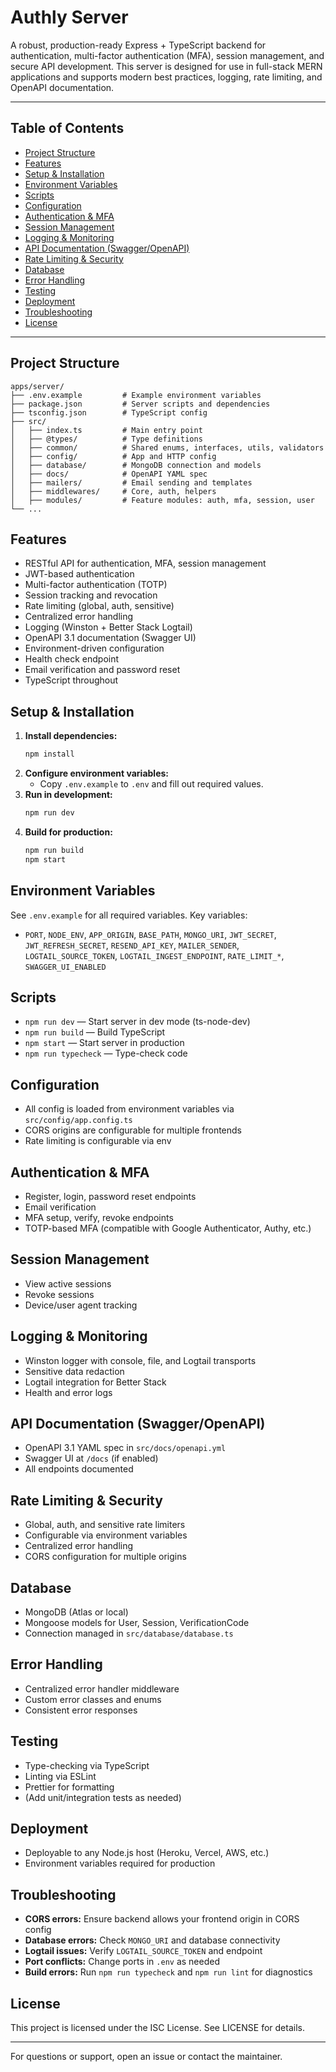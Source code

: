 # Authly Server

A robust, production-ready Express + TypeScript backend for authentication, multi-factor authentication (MFA), session management, and secure API development. This server is designed for use in full-stack MERN applications and supports modern best practices, logging, rate limiting, and OpenAPI documentation.

---

## Table of Contents
- [Project Structure](#project-structure)
- [Features](#features)
- [Setup & Installation](#setup--installation)
- [Environment Variables](#environment-variables)
- [Scripts](#scripts)
- [Configuration](#configuration)
- [Authentication & MFA](#authentication--mfa)
- [Session Management](#session-management)
- [Logging & Monitoring](#logging--monitoring)
- [API Documentation (Swagger/OpenAPI)](#api-documentation-swaggeropenapi)
- [Rate Limiting & Security](#rate-limiting--security)
- [Database](#database)
- [Error Handling](#error-handling)
- [Testing](#testing)
- [Deployment](#deployment)
- [Troubleshooting](#troubleshooting)
- [License](#license)

---

## Project Structure
```
apps/server/
├── .env.example         # Example environment variables
├── package.json         # Server scripts and dependencies
├── tsconfig.json        # TypeScript config
├── src/
│   ├── index.ts         # Main entry point
│   ├── @types/          # Type definitions
│   ├── common/          # Shared enums, interfaces, utils, validators
│   ├── config/          # App and HTTP config
│   ├── database/        # MongoDB connection and models
│   ├── docs/            # OpenAPI YAML spec
│   ├── mailers/         # Email sending and templates
│   ├── middlewares/     # Core, auth, helpers
│   ├── modules/         # Feature modules: auth, mfa, session, user
└── ...
```

## Features
- RESTful API for authentication, MFA, session management
- JWT-based authentication
- Multi-factor authentication (TOTP)
- Session tracking and revocation
- Rate limiting (global, auth, sensitive)
- Centralized error handling
- Logging (Winston + Better Stack Logtail)
- OpenAPI 3.1 documentation (Swagger UI)
- Environment-driven configuration
- Health check endpoint
- Email verification and password reset
- TypeScript throughout

## Setup & Installation
1. **Install dependencies:**
   ```sh
   npm install
   ```
2. **Configure environment variables:**
   - Copy `.env.example` to `.env` and fill out required values.
3. **Run in development:**
   ```sh
   npm run dev
   ```
4. **Build for production:**
   ```sh
   npm run build
   npm start
   ```

## Environment Variables
See `.env.example` for all required variables. Key variables:
- `PORT`, `NODE_ENV`, `APP_ORIGIN`, `BASE_PATH`, `MONGO_URI`, `JWT_SECRET`, `JWT_REFRESH_SECRET`, `RESEND_API_KEY`, `MAILER_SENDER`, `LOGTAIL_SOURCE_TOKEN`, `LOGTAIL_INGEST_ENDPOINT`, `RATE_LIMIT_*`, `SWAGGER_UI_ENABLED`

## Scripts
- `npm run dev` — Start server in dev mode (ts-node-dev)
- `npm run build` — Build TypeScript
- `npm start` — Start server in production
- `npm run typecheck` — Type-check code

## Configuration
- All config is loaded from environment variables via `src/config/app.config.ts`
- CORS origins are configurable for multiple frontends
- Rate limiting is configurable via env

## Authentication & MFA
- Register, login, password reset endpoints
- Email verification
- MFA setup, verify, revoke endpoints
- TOTP-based MFA (compatible with Google Authenticator, Authy, etc.)

## Session Management
- View active sessions
- Revoke sessions
- Device/user agent tracking

## Logging & Monitoring
- Winston logger with console, file, and Logtail transports
- Sensitive data redaction
- Logtail integration for Better Stack
- Health and error logs

## API Documentation (Swagger/OpenAPI)
- OpenAPI 3.1 YAML spec in `src/docs/openapi.yml`
- Swagger UI at `/docs` (if enabled)
- All endpoints documented

## Rate Limiting & Security
- Global, auth, and sensitive rate limiters
- Configurable via environment variables
- Centralized error handling
- CORS configuration for multiple origins

## Database
- MongoDB (Atlas or local)
- Mongoose models for User, Session, VerificationCode
- Connection managed in `src/database/database.ts`

## Error Handling
- Centralized error handler middleware
- Custom error classes and enums
- Consistent error responses

## Testing
- Type-checking via TypeScript
- Linting via ESLint
- Prettier for formatting
- (Add unit/integration tests as needed)

## Deployment
- Deployable to any Node.js host (Heroku, Vercel, AWS, etc.)
- Environment variables required for production

## Troubleshooting
- **CORS errors:** Ensure backend allows your frontend origin in CORS config
- **Database errors:** Check `MONGO_URI` and database connectivity
- **Logtail issues:** Verify `LOGTAIL_SOURCE_TOKEN` and endpoint
- **Port conflicts:** Change ports in `.env` as needed
- **Build errors:** Run `npm run typecheck` and `npm run lint` for diagnostics

## License
This project is licensed under the ISC License. See LICENSE for details.

---

For questions or support, open an issue or contact the maintainer.
